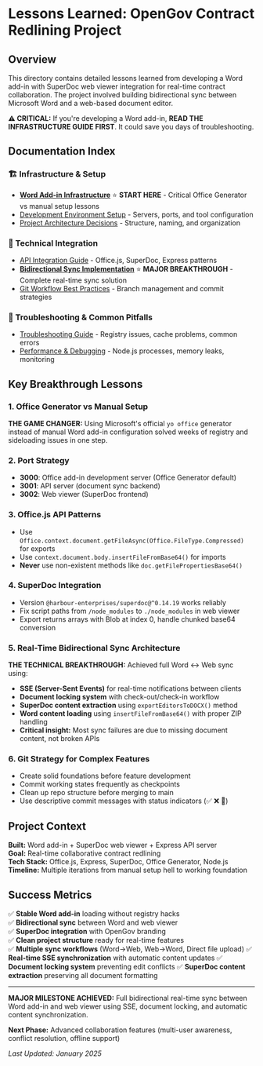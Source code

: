 # Lessons Learned: OpenGov Contract Redlining Project

## Overview

This directory contains detailed lessons learned from developing a Word add-in with SuperDoc web viewer integration for real-time contract collaboration. The project involved building bidirectional sync between Microsoft Word and a web-based document editor.

**⚠️ CRITICAL:** If you're developing a Word add-in, **READ THE INFRASTRUCTURE GUIDE FIRST**. It could save you days of troubleshooting.

## Documentation Index

### 🏗️ Infrastructure & Setup
- **[Word Add-in Infrastructure](word-addin-infrastructure.md)** ⭐ **START HERE** - Critical Office Generator vs manual setup lessons
- [Development Environment Setup](development-environment.md) - Servers, ports, and tool configuration
- [Project Architecture Decisions](project-architecture.md) - Structure, naming, and organization

### 🔧 Technical Integration  
- [API Integration Guide](api-integration.md) - Office.js, SuperDoc, Express patterns
- **[Bidirectional Sync Implementation](bidirectional-sync-implementation.md)** ⭐ **MAJOR BREAKTHROUGH** - Complete real-time sync solution
- [Git Workflow Best Practices](git-workflow.md) - Branch management and commit strategies

### 🚨 Troubleshooting & Common Pitfalls
- [Troubleshooting Guide](troubleshooting-guide.md) - Registry issues, cache problems, common errors
- [Performance & Debugging](performance-debugging.md) - Node.js processes, memory leaks, monitoring

## Key Breakthrough Lessons

### 1. **Office Generator vs Manual Setup** 
**THE GAME CHANGER:** Using Microsoft's official `yo office` generator instead of manual Word add-in configuration solved weeks of registry and sideloading issues in one step.

### 2. **Port Strategy**
- **3000**: Office add-in development server (Office Generator default)
- **3001**: API server (document sync backend) 
- **3002**: Web viewer (SuperDoc frontend)

### 3. **Office.js API Patterns**
- Use `Office.context.document.getFileAsync(Office.FileType.Compressed)` for exports
- Use `context.document.body.insertFileFromBase64()` for imports
- **Never** use non-existent methods like `doc.getFilePropertiesBase64()`

### 4. **SuperDoc Integration**
- Version `@harbour-enterprises/superdoc@^0.14.19` works reliably
- Fix script paths from `/node_modules` to `./node_modules` in web viewer
- Export returns arrays with Blob at index 0, handle chunked base64 conversion

### 5. **Real-Time Bidirectional Sync Architecture**
**THE TECHNICAL BREAKTHROUGH:** Achieved full Word ↔ Web sync using:
- **SSE (Server-Sent Events)** for real-time notifications between clients
- **Document locking system** with check-out/check-in workflow  
- **SuperDoc content extraction** using `exportEditorsToDOCX()` method
- **Word content loading** using `insertFileFromBase64()` with proper ZIP handling
- **Critical insight:** Most sync failures are due to missing document content, not broken APIs

### 6. **Git Strategy for Complex Features**
- Create solid foundations before feature development
- Commit working states frequently as checkpoints
- Clean up repo structure before merging to main
- Use descriptive commit messages with status indicators (✅ ❌ 🎯)

## Project Context

**Built:** Word add-in + SuperDoc web viewer + Express API server  
**Goal:** Real-time collaborative contract redlining  
**Tech Stack:** Office.js, Express, SuperDoc, Office Generator, Node.js  
**Timeline:** Multiple iterations from manual setup hell to working foundation  

## Success Metrics

✅ **Stable Word add-in** loading without registry hacks  
✅ **Bidirectional sync** between Word and web viewer  
✅ **SuperDoc integration** with OpenGov branding  
✅ **Clean project structure** ready for real-time features  
✅ **Multiple sync workflows** (Word→Web, Web→Word, Direct file upload)
✅ **Real-time SSE synchronization** with automatic content updates
✅ **Document locking system** preventing edit conflicts
✅ **SuperDoc content extraction** preserving all document formatting

---

**MAJOR MILESTONE ACHIEVED:** Full bidirectional real-time sync between Word add-in and web viewer using SSE, document locking, and automatic content synchronization.

**Next Phase:** Advanced collaboration features (multi-user awareness, conflict resolution, offline support)

*Last Updated: January 2025*